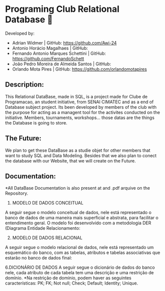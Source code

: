 # Programing Club Relational Database 🦆

Developed by:
- Adrian Widmer | GitHub: https://github.com/Awi-24
- Antonio Horácio Magalhaes | GitHub:
- Fernando Antonio Marques Schettini | GitHub: https://github.com/FernandoSchett
- João Pedro Moreira de Almeida Santos | GitHub:
- Orlando Mota Pires | GitHub: https://github.com/orlandomotapires

## Description:

This Relational DataBase, made in SQL, is a project made for Clube de Programacao, an student initiative, from SENAI CIMATEC and as a end of Database subject project. Its been developed by members of the club with the purpose for acting as a managent tool for the activites conducted on the initiative. Members, tournaments, workshops... those datas are the things the Database is going to store.

## The Future:

We plan to get these DataBase as a studie objet for other members that want to study SQL and Data Modeling. Besides that we also plan to conect the database with our Website, that we will create on the Future. 

## Documentation:
*All DataBase Documentation  is also present at and .pdf arquive on the Repository. 


1. MODELO DE DADOS CONCEITUAL
	
A seguir segue o modelo conceitual de dados, nele está representado o banco de dados de uma maneira mais superficial e abstrata, para facilitar o entendimento geral. O modelo foi desenvolvido com a metodologia DER (Diagrama Entidade Relacionamento:

2. MODELO DE DADOS RELACIONAL
	
A seguir segue o modelo relacional de dados, nele está representado um esquemático do banco, com as tabelas, atributos e tabelas associativas que estarão no banco de dados final:
 
6.DICIONÁRIO DE DADOS
	A seguir segue o dicionário de dados do banco nele, cada atributo de cada tabela tem uma descrição e uma restrição de domínio. 
	*Na restrição de domínio, podem haver as seguintes características:
    PK; 
    FK;
    Not null; 
    Check;
    Default; 
    Identity;
    Unique.

